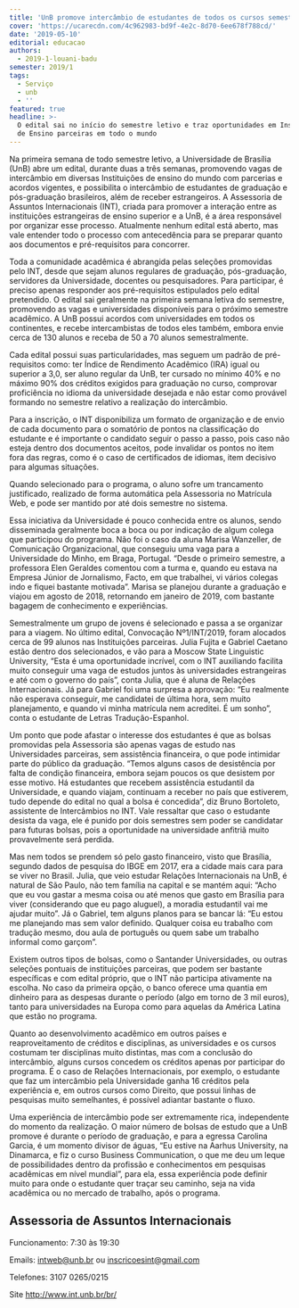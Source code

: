 ```yaml
---
title: 'UnB promove intercâmbio de estudantes de todos os cursos semestralmente '
cover: 'https://ucarecdn.com/4c962983-bd9f-4e2c-8d70-6ee678f788cd/'
date: '2019-05-10'
editorial: educacao
authors:
  - 2019-1-louani-badu
semester: 2019/1
tags:
  - Serviço
  - unb
  - ''
featured: true
headline: >-
  O edital sai no início do semestre letivo e traz oportunidades em Instituições
  de Ensino parceiras em todo o mundo
---
```

Na primeira semana de todo semestre letivo, a Universidade de Brasília (UnB) abre um edital, durante duas a três semanas, promovendo vagas de intercâmbio em diversas Instituições de ensino do mundo com parcerias e acordos vigentes, e possibilita o intercâmbio de estudantes de graduação e pós-graduação brasileiros, além de receber estrangeiros. A Assessoria de Assuntos Internacionais (INT), criada para promover a interação entre as instituições estrangeiras de ensino superior e a UnB, é a área responsável por organizar esse processo. Atualmente nenhum edital está aberto, mas vale entender todo o processo com antecedência para se preparar quanto aos documentos e pré-requisitos para concorrer. 

Toda a comunidade acadêmica é abrangida pelas seleções promovidas pelo INT, desde que sejam alunos regulares de graduação, pós-graduação, servidores da Universidade, docentes ou pesquisadores. Para participar, é preciso apenas responder aos pré-requisitos estipulados pelo edital pretendido. O edital sai geralmente na primeira semana letiva do semestre, promovendo as vagas e universidades disponíveis para o próximo semestre acadêmico. A UnB possui acordos com universidades em todos os continentes, e recebe intercambistas de todos eles também, embora envie cerca de 130 alunos e receba de 50 a 70 alunos semestralmente. 

Cada edital possui suas particularidades, mas seguem um padrão de pré-requisitos como: ter Índice de Rendimento Acadêmico (IRA) igual ou superior a 3,0, ser aluno regular da UnB, ter cursado no mínimo 40% e no máximo 90% dos créditos exigidos para graduação no curso, comprovar proficiência no idioma da universidade desejada e não estar como provável formando no semestre relativo a realização do intercâmbio. 

Para a inscrição, o INT disponibiliza um formato de organização e de envio de cada documento para o somatório de pontos na classificação do estudante e é importante o candidato seguir o passo a passo, pois caso não esteja dentro dos documentos aceitos, pode invalidar os pontos no item fora das regras, como é o caso de certificados de idiomas, item decisivo para algumas situações. 

Quando selecionado para o programa, o aluno sofre um trancamento justificado, realizado de forma automática pela Assessoria no Matrícula Web, e pode ser mantido por até dois semestre no sistema.

Essa iniciativa da Universidade é pouco conhecida entre os alunos, sendo disseminada geralmente boca a boca ou por indicação de algum colega que participou do programa. Não foi o caso da aluna Marisa Wanzeller, de Comunicação Organizacional, que conseguiu uma vaga para a Universidade do Minho, em Braga, Portugal. “Desde o primeiro semestre, a professora Elen Geraldes comentou com a turma e, quando eu estava na Empresa Júnior de Jornalismo, Facto, em que trabalhei, vi vários colegas indo e fiquei bastante motivada”. Marisa se planejou durante a graduação e viajou em agosto de 2018, retornando em janeiro de 2019, com bastante bagagem de conhecimento e experiências.

Semestralmente um grupo de jovens é selecionado e passa a se organizar para a viagem. No último edital, Convocação Nº1/INT/2019, foram alocados cerca de 99 alunos nas Instituições parceiras. Julia Fujita e Gabriel Caetano estão dentro dos selecionados, e vão para a Moscow State Linguistic University, “Esta é uma oportunidade incrível, com o INT auxiliando facilita muito conseguir uma vaga de estudos juntos às universidades estrangeiras e até com o governo do país”, conta Julia, que é aluna de Relações Internacionais. Já para Gabriel foi uma surpresa a aprovação: “Eu realmente não esperava conseguir, me candidatei de última hora, sem muito planejamento, e quando vi minha matrícula nem acreditei. É um sonho”, conta o estudante de Letras Tradução-Espanhol.

Um ponto que pode afastar o interesse dos estudantes é que as bolsas promovidas pela Assessoria são apenas vagas de estudo nas Universidades parceiras, sem assistência financeira, o que pode intimidar parte do público da graduação. “Temos alguns casos de desistência por falta de condição financeira, embora sejam poucos os que desistem por esse motivo. Há estudantes que recebem assistência estudantil da Universidade, e quando viajam, continuam a receber no país que estiverem, tudo depende do edital no qual a bolsa é concedida”, diz Bruno Bortoleto, assistente de Intercâmbios no INT. Vale ressaltar que caso o estudante desista da vaga, ele é punido por dois semestres sem poder se candidatar para futuras bolsas, pois a oportunidade na universidade anfitriã muito provavelmente será perdida.

Mas nem todos se prendem só pelo gasto financeiro, visto que Brasília, segundo dados de pesquisa do IBGE em 2017, era a cidade mais cara para se viver no Brasil. Julia, que veio estudar Relações Internacionais na UnB, é natural de São Paulo, não tem família na capital e se mantém aqui: “Acho que eu vou gastar a mesma coisa ou até menos que gasto em Brasília para viver (considerando que eu pago aluguel), a moradia estudantil vai me ajudar muito”. Já o Gabriel, tem alguns planos para se bancar lá: “Eu estou me planejando mas sem valor definido. Qualquer coisa eu trabalho com tradução mesmo, dou aula de português ou quem sabe um trabalho informal como garçom”. 

Existem outros tipos de bolsas, como o Santander Universidades, ou outras seleções pontuais de instituições parceiras, que podem ser bastante específicas e com edital próprio, que o INT não participa ativamente na escolha. No caso da primeira opção, o banco oferece uma quantia em dinheiro para as despesas durante o período (algo em torno de 3 mil euros), tanto para universidades na Europa como para aquelas da América Latina que estão no programa.

Quanto ao desenvolvimento acadêmico em outros países e reaproveitamento de créditos e disciplinas, as universidades e os cursos costumam ter disciplinas muito distintas, mas com a conclusão do intercâmbio, alguns cursos concedem os créditos apenas por participar do programa. É o caso de Relações Internacionais, por exemplo, o estudante que faz um intercâmbio pela Universidade ganha 16 créditos pela experiência e, em outros cursos como Direito, que possui linhas de pesquisas muito semelhantes, é possível adiantar bastante o fluxo.

Uma experiência de intercâmbio pode ser extremamente rica, independente do momento da realização. O maior número de bolsas de estudo que a UnB promove é durante o período de graduação, e para a egressa Carolina Garcia, é um momento divisor de águas, “Eu estive na Aarhus University, na Dinamarca, e fiz o curso Business Communication, o que me deu um leque de possibilidades dentro da profissão e conhecimentos em pesquisas acadêmicas em nível mundial”, para ela, essa experiência pode definir muito para onde o estudante quer traçar seu caminho, seja na vida acadêmica ou no mercado de trabalho, após o programa.

## Assessoria de Assuntos Internacionais

Funcionamento: 7:30 às 19:30

Emails: intweb@unb.br ou inscricoesint@gmail.com

Telefones: 3107 0265/0215 

Site http://www.int.unb.br/br/
